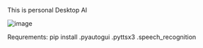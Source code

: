 




This is personal Desktop AI



![image](https://github.com/user-attachments/assets/acb78242-e0d6-4d08-a9a9-a426d6f61927)


Requrements:
pip install
.pyautogui
.pyttsx3
.speech_recognition 
